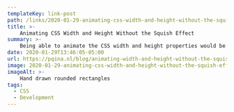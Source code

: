 ```yaml
---
templateKey: link-post
path: /links/2020-01-29-animating-css-width-and-height-without-the-squish-effect
title: >-
    Animating CSS Width and Height Without the Squish Effect
summary: >-
    Being able to animate the CSS width and height properties would be super useful. Unfortunately at the moment it’s a sure-fire way to get your browser to scream in agony. In this 5 minute tutorial we’ll explore using the transform property to simulate animating the width of an element. 
date: 2020-01-29T13:46:05-05:00
url: https://pqina.nl/blog/animating-width-and-height-without-the-squish-effect/
image: 2020-01-29-animating-css-width-and-height-without-the-squish-effect.png
imageAlt: >-
    Hand drawn rounded rectangles
tags:
  - CSS
  - Development
---
```

